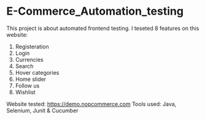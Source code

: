 # E-Commerce_Automation_testing
This project is about automated frontend testing. 
I teseted 8 features on this website:
  1) Registeration 
  2) Login
  3) Currencies 
  4) Search
  5) Hover categories
  6) Home slider
  7) Follow us 
  8) Wishlist

Website tested: https://demo.nopcommerce.com
Tools used: Java, Selenium, Junit & Cucumber
